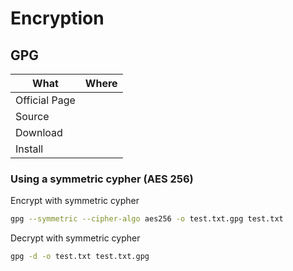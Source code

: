 # Encryption

## GPG

| What          | Where |
|---------------|-------|
| Official Page |       |
| Source        |       |
| Download      |       |
| Install       |       |

### Using a symmetric cypher (AES 256)

Encrypt with symmetric cypher

``` sh
gpg --symmetric --cipher-algo aes256 -o test.txt.gpg test.txt
```

Decrypt with symmetric cypher

``` sh
gpg -d -o test.txt test.txt.gpg
```
